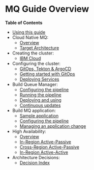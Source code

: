 # MQ Guide Overview

<!--- cSpell:ignore unmanaged practioners Pak Paks Quickstart qube cntk autoplay allowfullscreen qmgr -->

**Table of Contents**

- [Using this guide](../guides/cp4i/mq/using/this-guide.md)
- Cloud Native MQ: 
    - [Overview](../guides/cp4i/mq/overview/overview.md)
    - [Target Architecture](../guides/cp4i/mq/overview/architecture.md)
- Creating the cluster:
    - [IBM Cloud](../guides/cp4i/mq/cluster-create/ibm-setup.md)
- Configuring the cluster:
    - [GitOps, Tekton & ArgoCD](../guides/cp4i/mq/cluster-config/gitops-tekton-argocd.md)
    - [Getting started with GitOps](../guides/cp4i/mq/cluster-config/gitops-config.md)
    - [Deploying Services](../guides/cp4i/mq/cluster-config/services.md)
- Build Queue Manager: 
    - [Configuring the pipeline](../guides/cp4i/mq/qmgr-pipeline/topic1.md)
    - [Running the pipeline](../guides/cp4i/mq/qmgr-pipeline/topic2.md)
    - [Deploying and using](../guides/cp4i/mq/qmgr-pipeline/topic3.md)
    - [Continuous updates](../guides/cp4i/mq/qmgr-pipeline/topic4.md)
- Build MQ application: 
    - [Sample application](../guides/cp4i/mq/app-pipeline/topic1.md)
    - [Configuring the pipeline](../guides/cp4i/mq/app-pipeline/topic2.md)
    - [Managing an application change](../guides/cp4i/mq/app-pipeline/topic3.md)
- High Availability:
    - [Overview](../guides/cp4i/mq/high-availability/overview.md)
    - [In-Region Active-Passive](../guides/cp4i/mq/high-availability/ha1-ir-ap.md)
    - [Cross-Region Active-Passive](../guides/cp4i/mq/high-availability/ha2-cr-ap.md)
    - [In-Region Active-Active](../guides/cp4i/mq/high-availability/ha3-ir-aa.md)
- Architecture Decisions:
    - [Decision Index](../guides/cp4i/mq/ad/index.md)